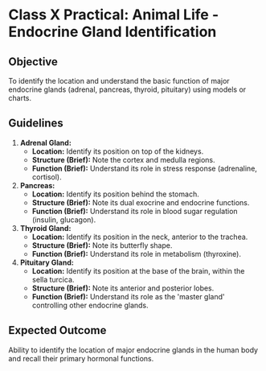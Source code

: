# Class X Practical: Animal Life - Endocrine Gland Identification

## Objective
To identify the location and understand the basic function of major endocrine glands (adrenal, pancreas, thyroid, pituitary) using models or charts.

## Guidelines
1.  **Adrenal Gland:**
    *   **Location:** Identify its position on top of the kidneys.
    *   **Structure (Brief):** Note the cortex and medulla regions.
    *   **Function (Brief):** Understand its role in stress response (adrenaline, cortisol).
2.  **Pancreas:**
    *   **Location:** Identify its position behind the stomach.
    *   **Structure (Brief):** Note its dual exocrine and endocrine functions.
    *   **Function (Brief):** Understand its role in blood sugar regulation (insulin, glucagon).
3.  **Thyroid Gland:**
    *   **Location:** Identify its position in the neck, anterior to the trachea.
    *   **Structure (Brief):** Note its butterfly shape.
    *   **Function (Brief):** Understand its role in metabolism (thyroxine).
4.  **Pituitary Gland:**
    *   **Location:** Identify its position at the base of the brain, within the sella turcica.
    *   **Structure (Brief):** Note its anterior and posterior lobes.
    *   **Function (Brief):** Understand its role as the 'master gland' controlling other endocrine glands.

## Expected Outcome
Ability to identify the location of major endocrine glands in the human body and recall their primary hormonal functions.